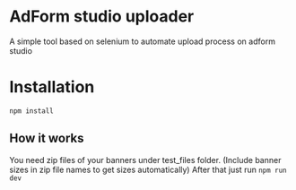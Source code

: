 # AdForm studio uploader  
A simple tool based on selenium to automate upload process on adform studio  

# Installation  
```npm install```

## How it works  
You need zip files of your banners under test_files folder. (Include banner sizes in zip file names to get sizes automatically)
After that just run ```npm run dev```
